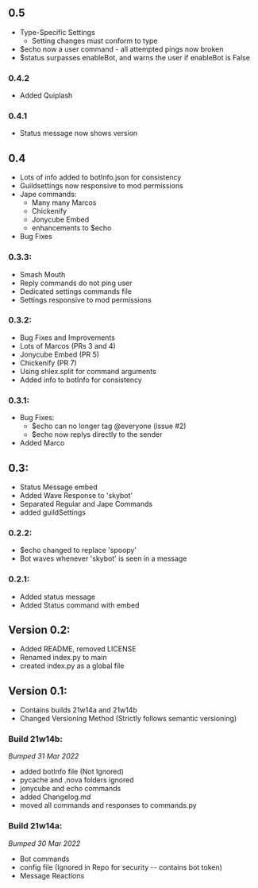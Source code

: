 ## 0.5
- Type-Specific Settings
	- Setting changes must conform to type
- $echo now a user command - all attempted pings now broken
- $status surpasses enableBot, and warns the user if enableBot is False


### 0.4.2
- Added Quiplash

### 0.4.1
- Status message now shows version

## 0.4
- Lots of info added to botInfo.json for consistency
- Guildsettings now responsive to mod permissions
- Jape commands:
	- Many many Marcos
	- Chickenify
	- Jonycube Embed
	- enhancements to $echo
- Bug Fixes


### 0.3.3: 
- Smash Mouth
- Reply commands do not ping user
- Dedicated settings commands file
- Settings responsive to mod permissions

### 0.3.2:
- Bug Fixes and Improvements
- Lots of Marcos (PRs 3 and 4)
- Jonycube Embed (PR 5)
- Chickenify (PR  7)
- Using shlex.split for command arguments
- Added info to botInfo for consistency

### 0.3.1:
- Bug Fixes:
	- $echo can no longer tag @everyone (issue #2)
	- $echo now replys directly to the sender
- Added Marco


## 0.3:
- Status Message embed
- Added Wave Response to 'skybot'
- Separated Regular and Jape Commands
- added guildSettings

### 0.2.2:
- $echo changed to replace 'spoopy'
- Bot waves whenever 'skybot' is seen in a message

### 0.2.1:
- Added status message
- Added Status command with embed

## Version 0.2:
- Added README, removed LICENSE
- Renamed index.py to main
- created index.py as a global file 

## Version 0.1:
- Contains builds 21w14a and 21w14b
- Changed Versioning Method (Strictly follows semantic versioning)

### Build 21w14b:
*Bumped 31 Mar 2022*
- added botInfo file (Not Ignored)
- pycache and .nova folders ignored
- jonycube and echo commands
- added Changelog.md
- moved all commands and responses to commands.py

### Build 21w14a:
*Bumped 30 Mar 2022*
- Bot commands
- config file (Ignored in Repo for security -- contains bot token)
- Message Reactions